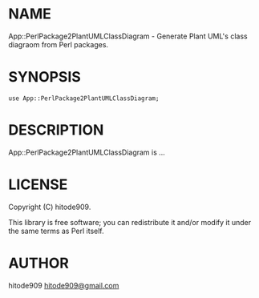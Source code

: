# NAME

App::PerlPackage2PlantUMLClassDiagram - Generate Plant UML's class diagraom from Perl packages.

# SYNOPSIS

    use App::PerlPackage2PlantUMLClassDiagram;

# DESCRIPTION

App::PerlPackage2PlantUMLClassDiagram is ...

# LICENSE

Copyright (C) hitode909.

This library is free software; you can redistribute it and/or modify
it under the same terms as Perl itself.

# AUTHOR

hitode909 <hitode909@gmail.com>
